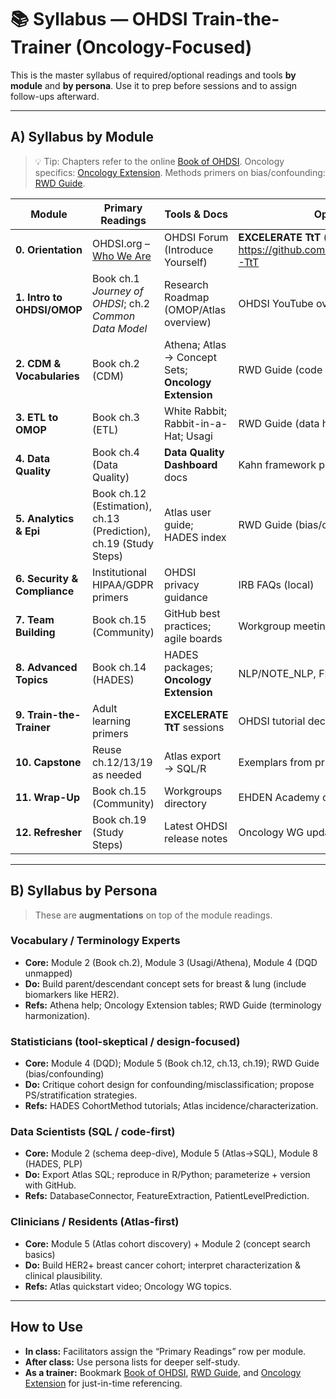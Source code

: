 # 📚 Syllabus — OHDSI Train-the-Trainer (Oncology-Focused)

This is the master syllabus of required/optional readings and tools **by module** and **by persona**. Use it to prep before sessions and to assign follow-ups afterward.

---

## A) Syllabus by Module

> 💡 Tip: Chapters refer to the online [Book of OHDSI](https://ohdsi.github.io/TheBookOfOhdsi/). Oncology specifics: [Oncology Extension](https://ohdsi.github.io/CommonDataModel/oncology.html). Methods primers on bias/confounding: [RWD Guide](https://rwd.guide/).

| Module | Primary Readings | Tools & Docs | Optional/Context |
|---|---|---|---|
| **0. Orientation** | OHDSI.org – [Who We Are](https://www.ohdsi.org/who-we-are/) | OHDSI Forum (Introduce Yourself) | **EXCELERATE TtT** (source curriculum): https://github.com/TrainTheTrainer/EXCELERATE-TtT |
| **1. Intro to OHDSI/OMOP** | Book ch.1 *Journey of OHDSI*; ch.2 *Common Data Model* | Research Roadmap (OMOP/Atlas overview) | OHDSI YouTube overview |
| **2. CDM & Vocabularies** | Book ch.2 (CDM) | Athena; Atlas → Concept Sets; **Oncology Extension** | RWD Guide (code system concepts) |
| **3. ETL to OMOP** | Book ch.3 (ETL) | White Rabbit; Rabbit-in-a-Hat; Usagi | RWD Guide (data handling patterns) |
| **4. Data Quality** | Book ch.4 (Data Quality) | **Data Quality Dashboard** docs | Kahn framework paper (EGEMS) |
| **5. Analytics & Epi** | Book ch.12 (Estimation), ch.13 (Prediction), ch.19 (Study Steps) | Atlas user guide; HADES index | RWD Guide (bias/confounding) |
| **6. Security & Compliance** | Institutional HIPAA/GDPR primers | OHDSI privacy guidance | IRB FAQs (local) |
| **7. Team Building** | Book ch.15 (Community) | GitHub best practices; agile boards | Workgroup meeting notes |
| **8. Advanced Topics** | Book ch.14 (HADES) | HADES packages; **Oncology Extension** | NLP/NOTE_NLP, FHIR mapping notes |
| **9. Train-the-Trainer** | Adult learning primers | **EXCELERATE TtT** sessions | OHDSI tutorial decks |
| **10. Capstone** | Reuse ch.12/13/19 as needed | Atlas export → SQL/R | Exemplars from prior cohorts |
| **11. Wrap-Up** | Book ch.15 (Community) | Workgroups directory | EHDEN Academy catalog |
| **12. Refresher** | Book ch.19 (Study Steps) | Latest OHDSI release notes | Oncology WG updates |

---

## B) Syllabus by Persona

> These are **augmentations** on top of the module readings.

### Vocabulary / Terminology Experts
- **Core:** Module 2 (Book ch.2), Module 3 (Usagi/Athena), Module 4 (DQD unmapped)  
- **Do:** Build parent/descendant concept sets for breast & lung (include biomarkers like HER2).  
- **Refs:** Athena help; Oncology Extension tables; RWD Guide (terminology harmonization).

### Statisticians (tool-skeptical / design-focused)
- **Core:** Module 4 (DQD); Module 5 (Book ch.12, ch.13, ch.19); RWD Guide (bias/confounding)  
- **Do:** Critique cohort design for confounding/misclassification; propose PS/stratification strategies.  
- **Refs:** HADES CohortMethod tutorials; Atlas incidence/characterization.

### Data Scientists (SQL / code-first)
- **Core:** Module 2 (schema deep-dive), Module 5 (Atlas→SQL), Module 8 (HADES, PLP)  
- **Do:** Export Atlas SQL; reproduce in R/Python; parameterize + version with GitHub.  
- **Refs:** DatabaseConnector, FeatureExtraction, PatientLevelPrediction.

### Clinicians / Residents (Atlas-first)
- **Core:** Module 5 (Atlas cohort discovery) + Module 2 (concept search basics)  
- **Do:** Build HER2+ breast cancer cohort; interpret characterization & clinical plausibility.  
- **Refs:** Atlas quickstart video; Oncology WG topics.

---

## How to Use
- **In class:** Facilitators assign the “Primary Readings” row per module.  
- **After class:** Use persona lists for deeper self-study.  
- **As a trainer:** Bookmark [Book of OHDSI](https://ohdsi.github.io/TheBookOfOhdsi/), [RWD Guide](https://rwd.guide/), and [Oncology Extension](https://ohdsi.github.io/CommonDataModel/oncology.html) for just-in-time referencing.

